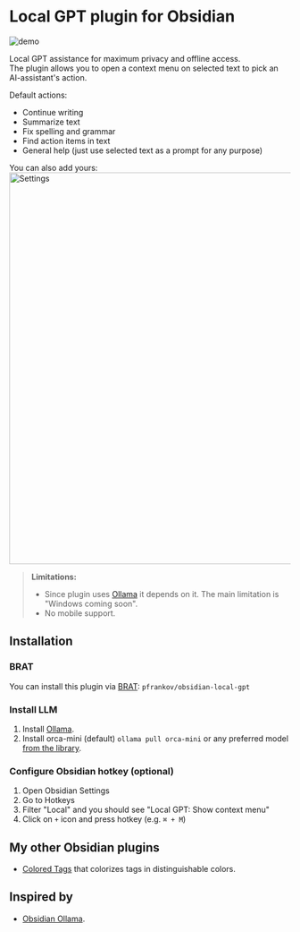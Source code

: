 # Local GPT plugin for Obsidian

![demo](https://github.com/pfrankov/obsidian-local-gpt/assets/584632/7618bed7-57e4-417e-82e4-5172fba1995b)

Local GPT assistance for maximum privacy and offline access.  
The plugin allows you to open a context menu on selected text to pick an AI-assistant's action.

Default actions:
- Continue writing
- Summarize text
- Fix spelling and grammar
- Find action items in text
- General help (just use selected text as a prompt for any purpose)

You can also add yours:
<img width="700" alt="Settings" src="https://github.com/pfrankov/obsidian-local-gpt/assets/584632/5ea6b648-0944-417c-bcd7-6cdc3db000c6">

>**Limitations:**
>- Since plugin uses [Ollama](https://ollama.ai/) it depends on it. The main limitation is "Windows coming soon".
>- No mobile support.


## Installation

### BRAT
You can install this plugin via [BRAT](https://obsidian.md/plugins?id=obsidian42-brat): `pfrankov/obsidian-local-gpt`

### Install LLM
1. Install [Ollama](https://ollama.ai/).
2. Install orca-mini (default) `ollama pull orca-mini` or any preferred model [from the library](https://ollama.ai/library).

### Configure Obsidian hotkey (optional)
1. Open Obsidian Settings
2. Go to Hotkeys
3. Filter "Local" and you should see "Local GPT: Show context menu"
4. Click on `+` icon and press hotkey (e.g. `⌘ + M`)

## My other Obsidian plugins
- [Colored Tags](https://github.com/pfrankov/obsidian-colored-tags) that colorizes tags in distinguishable colors. 

## Inspired by
- [Obsidian Ollama](https://github.com/hinterdupfinger/obsidian-ollama).
